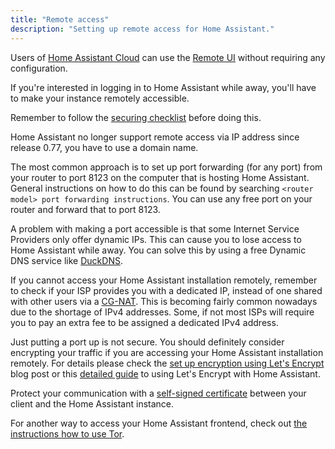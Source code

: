 ```yaml
---
title: "Remote access"
description: "Setting up remote access for Home Assistant."
---
```


<div class='note'>
Users of <a href="https://www.nabucasa.com">Home Assistant Cloud</a> can use the <a href="https://www.nabucasa.com/config/remote/">Remote UI</a> without requiring any configuration.
</div>

If you're interested in logging in to Home Assistant while away, you'll have to make your instance remotely accessible.

<div class='note warning'>

Remember to follow the [securing checklist](/docs/configuration/securing/) before doing this.

</div>

<div class='note'>
Home Assistant no longer support remote access via IP address since release 0.77, you have to use a domain name.
</div>

The most common approach is to set up port forwarding (for any port) from your router to port 8123 on the computer that is hosting Home Assistant. General instructions on how to do this can be found by searching `<router model> port forwarding instructions`. You can use any free port on your router and forward that to port 8123.

A problem with making a port accessible is that some Internet Service Providers only offer dynamic IPs. This can cause you to lose access to Home Assistant while away. You can solve this by using a free Dynamic DNS service like [DuckDNS](https://www.duckdns.org/).

If you cannot access your Home Assistant installation remotely, remember to check if your ISP provides you with a dedicated IP, instead of one shared with other users via a [CG-NAT](https://en.wikipedia.org/wiki/Carrier-grade_NAT). This is becoming fairly common nowadays due to the shortage of IPv4 addresses. Some, if not most ISPs will require you to pay an extra fee to be assigned a dedicated IPv4 address.

<div class='note'>

Just putting a port up is not secure. You should definitely consider encrypting your traffic if you are accessing your Home Assistant installation remotely. For details please check the [set up encryption using Let's Encrypt](/blog/2017/09/27/effortless-encryption-with-lets-encrypt-and-duckdns/) blog post or this [detailed guide](/docs/ecosystem/certificates/lets_encrypt/) to using Let's Encrypt with Home Assistant.

</div>

Protect your communication with a [self-signed certificate](/docs/ecosystem/certificates/tls_self_signed_certificate/) between your client and the Home Assistant instance.

For another way to access your Home Assistant frontend, check out [the instructions how to use Tor](/docs/ecosystem/tor/).
